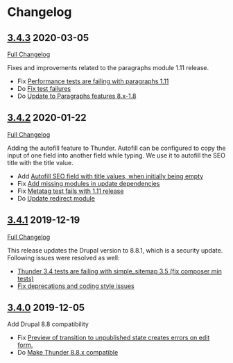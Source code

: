 # Changelog

## [3.4.3](https://github.com/thunder/thunder-distribution/tree/3.4.3) 2020-03-05
[Full Changelog](https://github.com/thunder/thunder-distribution/compare/3.4.2...3.4.3)

Fixes and improvements related to the paragraphs module 1.11 release.

- Fix [Performance tests are failing with paragraphs 1.11](https://www.drupal.org/node/3115061)
- Do [Fix test failures](https://www.drupal.org/node/3114591)
- Do [Update to Paragraphs features 8.x-1.8](https://www.drupal.org/node/3116379)

## [3.4.2](https://github.com/thunder/thunder-distribution/tree/3.4.2) 2020-01-22
[Full Changelog](https://github.com/thunder/thunder-distribution/compare/3.4.1...3.4.2)

Adding the autofill feature to Thunder. Autofill can be configured to copy the input of one field into another field
while typing. We use it to autofill the SEO title with the title value.

- Add [Autofill SEO field with title values, when initially being empty](https://www.drupal.org/node/3061243)
- Fix [Add missing modules in update dependencies](https://www.drupal.org/node/3102123)
- Fix [Metatag test fails with 1.11 release](https://www.drupal.org/node/3104801)
- Do [Update redirect module](https://www.drupal.org/node/3104813)

## [3.4.1](https://github.com/thunder/thunder-distribution/tree/3.4.1) 2019-12-19
[Full Changelog](https://github.com/thunder/thunder-distribution/compare/3.4.0...3.4.1)

This release updates the Drupal version to 8.8.1, which is a security update. Following issues were resolved as well:

 - [Thunder 3.4 tests are failing with simple_sitemap 3.5 (fix composer min tests)](https://www.drupal.org/node/3101277)
 - [Fix deprecations and coding style issues](https://www.drupal.org/node/3100288)

## [3.4.0](https://github.com/thunder/thunder-distribution/tree/3.4.0) 2019-12-05

Add Drupal 8.8 compatibility

- Fix [Preview of transition to unpublished state creates errors on edit form.](https://www.drupal.org/node/3016921)
- Do [Make Thunder 8.8.x compatible](https://www.drupal.org/node/3089624)

